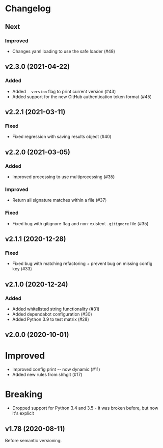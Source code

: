 # Changelog

## Next

### Improved

- Changes yaml loading to use the safe loader (#48)

## v2.3.0 (2021-04-22)

### Added

- Added `--version` flag to print current version (#43)
- Added support for the new GitHub authentication token format (#45)

## v2.2.1 (2021-03-11)

### Fixed

- Fixed regression with saving results object (#40)

## v2.2.0 (2021-03-05)

### Added

- Improved processing to use multiprocessing (#35)

### Improved

- Return all signature matches within a file (#37)

### Fixed

- Fixed bug with gitignore flag and non-existent `.gitignore` file (#35)

## v2.1.1 (2020-12-28)

### Fixed

- Fixed bug with matching refactoring + prevent bug on missing config key (#33)

## v2.1.0 (2020-12-24)

### Added

- Added whitelisted string functionality (#31)
- Added dependabot configuration (#30)
- Added Python 3.9 to test matrix (#28)

## v2.0.0 (2020-10-01)

# Improved

- Improved config print -- now dynamic (#11)
- Added new rules from shhgit (#17)

# Breaking

- Dropped support for Python 3.4 and 3.5 - it was broken before, but now it's explicit

## v1.78 (2020-08-11)

Before semantic versioning.
